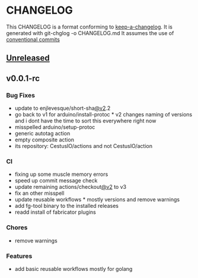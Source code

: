 # CHANGELOG

This CHANGELOG is a format conforming to [keep-a-changelog](https://github.com/olivierlacan/keep-a-changelog). 
It is generated with git-chglog -o CHANGELOG.md
It assumes the use of [conventional commits](https://www.conventionalcommits.org/)

<a name="unreleased"></a>
## [Unreleased]


<a name="v0.0.1-rc"></a>
## v0.0.1-rc
### Bug Fixes
- update to enjlevesque/short-sha[@v2](https://github.com/v2).2
- go back to v1 for arduino/install-protoc * v2 changes naming of versions and i dont have the time to sort this everywhere right now
- misspelled arduino/setup-protoc
- generic autotag action
- empty composite action
- its repository: CestusIO/actions and not CestusIO/action

### CI
- fixing up some muscle memory errors
- speed up commit message check
- update remaining actions/checkout[@v2](https://github.com/v2) to v3
- fix an other misspell
- update reusable workflows * mostly versions and remove warnings
- add fg-tool binary to the installed releases
- readd install of fabricator plugins

### Chores
- remove warnings

### Features
- add basic reusable workflows mostly for golang


[Unreleased]: https://github.com/CestusIO/actions/compare/v0.0.1-rc...HEAD
